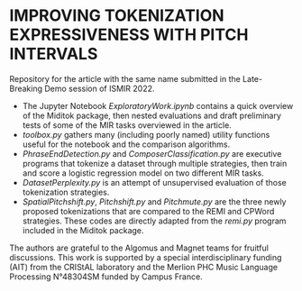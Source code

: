 # IMPROVING TOKENIZATION EXPRESSIVENESS WITH PITCH INTERVALS

Repository for the article with the same name submitted in the Late-Breaking Demo session of ISMIR 2022.

- The Jupyter Notebook *ExploratoryWork.ipynb* contains a quick overview of the Miditok package, then nested evaluations and draft preliminary tests of some of the MIR tasks overviewed in the article.
- *toolbox.py* gathers many (including poorly named) utility functions useful for the notebook and the comparison algorithms.
- *PhraseEndDetection.py* and *ComposerClassification.py* are executive programs that tokenize a dataset through multiple strategies, then train and score a logistic regression model on two different MIR tasks.
- *DatasetPerplexity.py* is an attempt of unsupervised evaluation of those tokenization strategies.
- *SpatialPitchshift.py*, *Pitchshift.py* and *Pitchmute.py* are the three newly proposed tokenizations that are compared to the REMI and CPWord strategies. These codes are directly adapted from the *remi.py* program included in the Miditok package.

The authors are grateful to the Algomus and Magnet teams for fruitful discussions. This work is supported by a special interdisciplinary funding (AIT) from the CRIStAL laboratory and the Merlion PHC Music Language Processing N°48304SM funded by Campus France.
